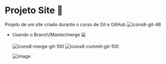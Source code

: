 # Projeto Site 🌳

Projeto de um site criado durante o curso de Git e GitHub ![icons8-git-48](https://user-images.githubusercontent.com/101723189/170381072-54a9b837-6d4a-4fd6-b99c-b552cd2b26b5.png) 


- Usando o Branch/Master/merge 💻
  
     ![icons8-merge-git-100](https://user-images.githubusercontent.com/101723189/170381277-0c796f82-93a2-4420-a357-ae3ce6796957.png) ![icons8-commit-git-100](https://user-images.githubusercontent.com/101723189/170381842-8d6f92ae-d924-4de1-a089-05d091ab2b80.png)



  ![image](https://user-images.githubusercontent.com/101723189/170380146-d5ea7c7a-5cc0-4e94-8966-137c34bdcc64.png)
